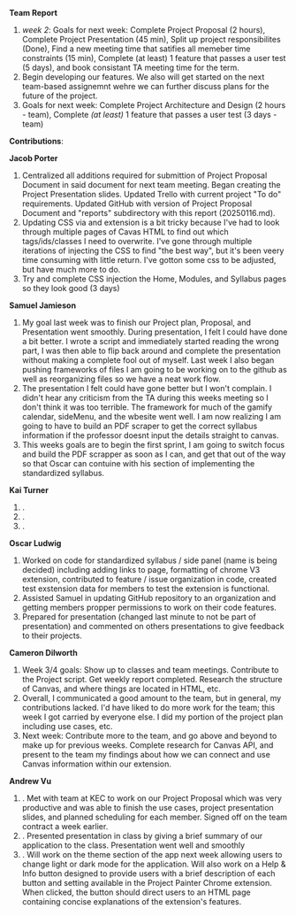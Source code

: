 **Team Report**
  1. *week 2*: Goals for next week: Complete Project Proposal (2 hours), Complete Project Presentation (45 min), Split up project responsibilites (Done), Find a new meeting time that satifies all memeber time constraints (15 min), Complete (at least) 1 feature that passes a user test (5 days), and book consistant TA meeting time for the term.
  2. Begin developing our features. We also will get started on the next team-based assignemnt wehre we can further discuss plans for the future of the project.
  3. Goals for next week: Complete Project Architecture and Design (2 hours - team), Complete *(at least)* 1 feature that passes a user test (3 days - team)

**Contributions**:

  **Jacob Porter**
  1. Centralized all additions required for submittion of Project Proposal Document in said document for next team meeting. Began creating the Project Presentation slides. Updated Trello with current project "To do" requirements. Updated GitHub with version of Project Proposal Document and "reports" subdirectory with this report (20250116.md).
  2. Updating CSS via and extension is a bit tricky because I've had to look through multiple pages of Cavas HTML to find out which tags/ids/classes I need to overwrite. I've gone through multiple iterations of injecting the CSS to find "the best way", but it's been veery time consuming with little return. I've gotton some css to be adjusted, but have much more to do.
  3. Try and complete CSS injection the Home, Modules, and Syllabus pages so they look good (3 days)
    
  **Samuel Jamieson**
1. My goal last week was to finish our Project plan, Proposal, and Presentation went smoothly. During presentation, I felt I could have done a bit better. I wrote a script and immediately started reading the wrong part, I was then able to flip back around and complete the presentation without making a complete fool out of myself. Last week I also began pushing frameworks of files I am going to be working on to the github as well as reorganizing files so we have a neat work flow.
2. The presentation I felt could have gone better but I won't complain. I didn't hear any criticism from the TA during this weeks meeting so I don't think it was too terrible. The framework for much of the gamify calendar, sideMenu, and the wbesite went well. I am now realizing I am going to have to build an PDF scraper to get the correct syllabus information if the professor doesnt input the details straight to canvas.
3. This weeks goals are to begin the first sprint, I am going to switch focus and build the PDF scrapper as soon as I can, and get that out of the way so that Oscar can contuine with his section of implementing the standardized syllabus.
   
    
 **Kai Turner**
1. .
2. .
3. .
  
  **Oscar Ludwig** 
1. Worked on code for standardized syllabus / side panel (name is being decided) including adding links to page, formatting of chrome V3 extension, contributed to feature / issue organization in code, created test exstension data for members to test the extension is functional.
2. Assisted Samuel in updating GitHub repository to an organization and getting members propper permissions to work on their code features.
3. Prepared for presentation (changed last minute to not be part of presentation) and commented on others presentations to give feedback to their projects.

  **Cameron Dilworth**
1. Week 3/4 goals: Show up to classes and team meetings. Contribute to the Project script. Get weekly report completed. Research the structure of Canvas, and where things are located in HTML, etc.
2. Overall, I communicated a good amount to the team, but in general, my contributions lacked. I'd have liked to do more work for the team; this week I got carried by everyone else. I did my portion of the project plan including use cases, etc.
3. Next week: Contribute more to the team, and go above and beyond to make up for previous weeks. Complete research for Canvas API, and present to the team my findings about how we can connect and use Canvas information within our extension.

  **Andrew Vu**
1. . Met with team at KEC to work on our Project Proposal which was very productive and was able to finish the use cases, project presentation slides, and planned scheduling for each member. Signed off on the team contract a week earlier.  
2. . Presented presentation in class by giving a brief summary of our application to the class. Presentation went well and smoothly
3. . Will work on the theme section of the app next week allowing users to change light or dark mode for the application. Will also work on a Help & Info button designed to provide users with a brief description of each button and setting available in the Project Painter Chrome extension. When clicked, the button should direct users to an HTML page containing concise explanations of the extension's features.


